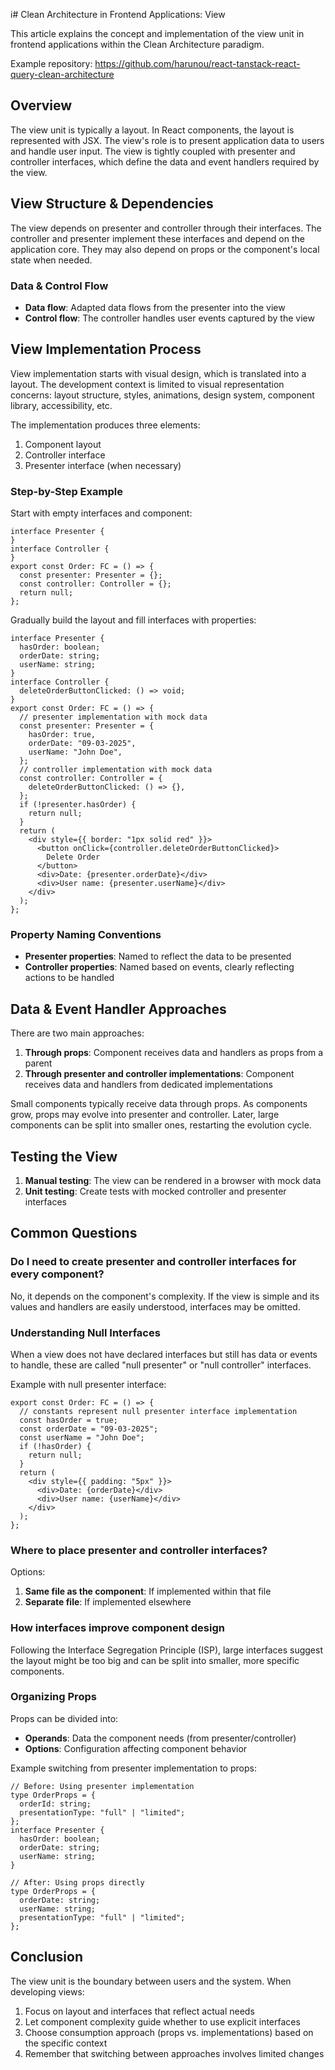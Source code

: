 i# Clean Architecture in Frontend Applications: View

This article explains the concept and implementation of the view unit in frontend applications within the Clean Architecture paradigm.

Example repository: https://github.com/harunou/react-tanstack-react-query-clean-architecture

## Overview

The view unit is typically a layout. In React components, the layout is represented with JSX. The view's role is to present application data to users and handle user input. The view is tightly coupled with presenter and controller interfaces, which define the data and event handlers required by the view.

## View Structure & Dependencies

The view depends on presenter and controller through their interfaces. The controller and presenter implement these interfaces and depend on the application core. They may also depend on props or the component's local state when needed.

### Data & Control Flow

- **Data flow**: Adapted data flows from the presenter into the view
- **Control flow**: The controller handles user events captured by the view

## View Implementation Process

View implementation starts with visual design, which is translated into a layout. The development context is limited to visual representation concerns: layout structure, styles, animations, design system, component library, accessibility, etc.

The implementation produces three elements:
1. Component layout
2. Controller interface
3. Presenter interface (when necessary)

### Step-by-Step Example

Start with empty interfaces and component:

```tsx
interface Presenter {
}
interface Controller {
}
export const Order: FC = () => {
  const presenter: Presenter = {};
  const controller: Controller = {};
  return null;
};
```

Gradually build the layout and fill interfaces with properties:

```tsx
interface Presenter {
  hasOrder: boolean;
  orderDate: string;
  userName: string;
}
interface Controller {
  deleteOrderButtonClicked: () => void;
}
export const Order: FC = () => {
  // presenter implementation with mock data
  const presenter: Presenter = {
    hasOrder: true,
    orderDate: "09-03-2025",
    userName: "John Doe",
  };
  // controller implementation with mock data
  const controller: Controller = {
    deleteOrderButtonClicked: () => {},
  };
  if (!presenter.hasOrder) {
    return null;
  }
  return (
    <div style={{ border: "1px solid red" }}>
      <button onClick={controller.deleteOrderButtonClicked}>
        Delete Order
      </button>
      <div>Date: {presenter.orderDate}</div>
      <div>User name: {presenter.userName}</div>
    </div>
  );
};
```

### Property Naming Conventions

- **Presenter properties**: Named to reflect the data to be presented
- **Controller properties**: Named based on events, clearly reflecting actions to be handled

## Data & Event Handler Approaches

There are two main approaches:

1. **Through props**: Component receives data and handlers as props from a parent
2. **Through presenter and controller implementations**: Component receives data and handlers from dedicated implementations

Small components typically receive data through props. As components grow, props may evolve into presenter and controller. Later, large components can be split into smaller ones, restarting the evolution cycle.

## Testing the View

1. **Manual testing**: The view can be rendered in a browser with mock data
2. **Unit testing**: Create tests with mocked controller and presenter interfaces

## Common Questions

### Do I need to create presenter and controller interfaces for every component?

No, it depends on the component's complexity. If the view is simple and its values and handlers are easily understood, interfaces may be omitted.

### Understanding Null Interfaces

When a view does not have declared interfaces but still has data or events to handle, these are called "null presenter" or "null controller" interfaces.

Example with null presenter interface:

```tsx
export const Order: FC = () => {
  // constants represent null presenter interface implementation
  const hasOrder = true;
  const orderDate = "09-03-2025";
  const userName = "John Doe";
  if (!hasOrder) {
    return null;
  }
  return (
    <div style={{ padding: "5px" }}>
      <div>Date: {orderDate}</div>
      <div>User name: {userName}</div>
    </div>
  );
};
```

### Where to place presenter and controller interfaces?

Options:
1. **Same file as the component**: If implemented within that file
2. **Separate file**: If implemented elsewhere

### How interfaces improve component design

Following the Interface Segregation Principle (ISP), large interfaces suggest the layout might be too big and can be split into smaller, more specific components.

### Organizing Props

Props can be divided into:
- **Operands**: Data the component needs (from presenter/controller)
- **Options**: Configuration affecting component behavior

Example switching from presenter implementation to props:

```tsx
// Before: Using presenter implementation
type OrderProps = {
  orderId: string;
  presentationType: "full" | "limited";
};
interface Presenter {
  hasOrder: boolean;
  orderDate: string;
  userName: string;
}

// After: Using props directly
type OrderProps = {
  orderDate: string;
  userName: string;
  presentationType: "full" | "limited";
};
```

## Conclusion

The view unit is the boundary between users and the system. When developing views:
1. Focus on layout and interfaces that reflect actual needs
2. Let component complexity guide whether to use explicit interfaces
3. Choose consumption approach (props vs. implementations) based on the specific context
4. Remember that switching between approaches involves limited changes
